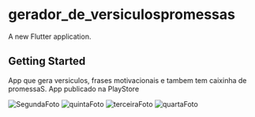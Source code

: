 # gerador_de_versiculospromessas

A new Flutter application.

## Getting Started

App que gera versiculos, frases motivacionais e tambem tem caixinha de promessaS.
App publicado na PlayStore

![SegundaFoto](https://user-images.githubusercontent.com/84547091/119706054-de76cc80-be2f-11eb-9c9b-8bb455cb2f35.png)
![quintaFoto](https://user-images.githubusercontent.com/84547091/119706060-e0409000-be2f-11eb-8724-f51cf2765234.png)
![terceiraFoto](https://user-images.githubusercontent.com/84547091/119706073-e46cad80-be2f-11eb-8101-2760ecc19151.png)
![quartaFoto](https://user-images.githubusercontent.com/84547091/119706078-e6367100-be2f-11eb-993a-ff56049f5643.png)
